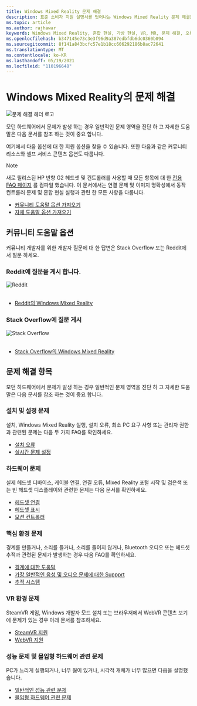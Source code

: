 ```yaml
---
title: Windows Mixed Reality 문제 해결
description: 표준 소비자 지원 설명서를 벗어나는 Windows Mixed Reality 문제 해결을 최신 상태로 유지 합니다.
ms.topic: article
ms.author: rajhawar
keywords: Windows Mixed Reality, 혼합 현실, 가상 현실, VR, MR, 문제 해결, 오류, 도움말, 지원
ms.openlocfilehash: b347145e73c3e3f96d9a387edbfdb6dc0360b094
ms.sourcegitcommit: 8f141a843bcfc57e1b18cc606292186b8ac72641
ms.translationtype: MT
ms.contentlocale: ko-KR
ms.lasthandoff: 05/19/2021
ms.locfileid: "110196648"
---
```

# <a name="troubleshooting-in-windows-mixed-reality"></a>Windows Mixed Reality의 문제 해결

![문제 해결 헤더 로고](images/1050px-Mixedrealityportal.png)

모던 하드웨어에서 문제가 발생 하는 경우 일반적인 문제 영역을 진단 하 고 자세한 도움말은 다음 문서를 참조 하는 것이 중요 합니다.

여기에서 다음 옵션에 대 한 지원 옵션을 찾을 수 있습니다. 또한 다음과 같은 커뮤니티 리소스와 셀프 서비스 콘텐츠 옵션도 다룹니다.

>[!Note]
>새로 릴리스된 HP 반향 G2 헤드셋 및 컨트롤러를 사용할 때 모든 항목에 대 한 [전용 FAQ 페이지](reverbG2-faq.yml) 를 컴파일 했습니다. 이 문서에서는 연결 문제 및 이미지 명확성에서 동작 컨트롤러 문제 및 혼합 현실 실행과 관련 한 모든 사항을 다룹니다.

- [커뮤니티 도움말 옵션 가져오기](#community-help-options)
- [자체 도움말 옵션 가져오기](#troubleshooting-topics)

## <a name="community-help-options"></a>커뮤니티 도움말 옵션

커뮤니티 개발자를 위한 개발자 질문에 대 한 답변은 Stack Overflow 또는 Reddit에서 질문 하세요.

### <a name="post-a-question-on-reddit"></a>Reddit에 질문을 게시 합니다.
<div class='icon is-large'>
    <img alt='Reddit' src='https://docs.microsoft.com/media/logos/logo_reddit.svg'>
</div><br/>

- [Reddit의 Windows Mixed Reality](https://www.reddit.com/r/WindowsMR/)

### <a name="post-a-question-on-stack-overflow"></a>Stack Overflow에 질문 게시
<div class='icon is-large'>
    <img alt='Stack Overflow' src='https://docs.microsoft.com/media/logos/logo_stackoverflow.svg'>
</div><br/>

- [Stack Overflow의 Windows Mixed Reality](https://stackoverflow.com/questions/tagged/windows-mixed-reality)

## <a name="troubleshooting-topics"></a>문제 해결 항목

모던 하드웨어에서 문제가 발생 하는 경우 일반적인 문제 영역을 진단 하 고 자세한 도움말은 다음 문서를 참조 하는 것이 중요 합니다. 

### <a name="installation-and-setup-issues"></a>설치 및 설정 문제

설치, Windows Mixed Reality 실행, 설치 오류, 최소 PC 요구 사항 또는 관리자 권한과 관련된 문제는 다음 두 가지 FAQ를 확인하세요.

- [설치 오류](installation_errors.md)
- [실시간 문제 설정](wmr-setup-faq.yml)

### <a name="hardware-issues"></a>하드웨어 문제

실제 헤드셋 디바이스, 케이블 연결, 연결 오류, Mixed Reality 포털 시작 및 검은색 또는 빈 헤드셋 디스플레이와 관련한 문제는 다음 문서를 확인하세요.

- [헤드셋 연결](headset-connectivity.md)
- [헤드셋 표시](headset-display.md)
- [모션 컨트롤러](motion-controller-problems.md)

### <a name="core-experience-issues"></a>핵심 환경 문제

경계를 만들거나, 소리를 들거나, 소리를 들이지 않거나, Bluetooth 오디오 또는 헤드셋 추적과 관련된 문제가 발생하는 경우 다음 FAQ를 확인하세요.

- [경계에 대한 도움말](boundary-questions.md)
- [가장 일반적인 음성 및 오디오 문제에 대한 Suppprt](speech-and-audio.md)
- [추적 시스템](tracking.md)

### <a name="vr-experience-issues"></a>VR 환경 문제

SteamVR 게임, Windows 개발자 모드 설치 또는 브라우저에서 WebVR 콘텐츠 보기에 문제가 있는 경우 아래 문서를 참조하세요.

- [SteamVR 지원](steamvr-questions.md)
- [WebVR 지원](webvr-questions.md)

### <a name="performance-issues-and-immersice-hardware-related-issues"></a>성능 문제 및 몰입형 하드웨어 관련 문제

PC가 느리게 실행되거나, 너무 웜이 있거나, 시각적 개체가 너무 많으면 다음을 설명했습니다.

- [일반적인 성능 관련 문제](performance-questions.md)
- [몰입형 하드웨어 관련 문제](other-questions.md)
